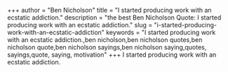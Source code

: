 +++
author = "Ben Nicholson"
title = "I started producing work with an ecstatic addiction."
description = "the best Ben Nicholson Quote: I started producing work with an ecstatic addiction."
slug = "i-started-producing-work-with-an-ecstatic-addiction"
keywords = "I started producing work with an ecstatic addiction.,ben nicholson,ben nicholson quotes,ben nicholson quote,ben nicholson sayings,ben nicholson saying,quotes, sayings,quote, saying, motivation"
+++
I started producing work with an ecstatic addiction.
